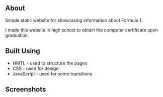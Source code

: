 ## About 

Simple static website for showcasing information about Formula 1.

I made this website in high school to obtain the computer certificate upon graduation.

## Built Using 

- HMTL - used to structure the pages 
- CSS - used for design
- JavaScript - used for some transitions

## Screenshots
